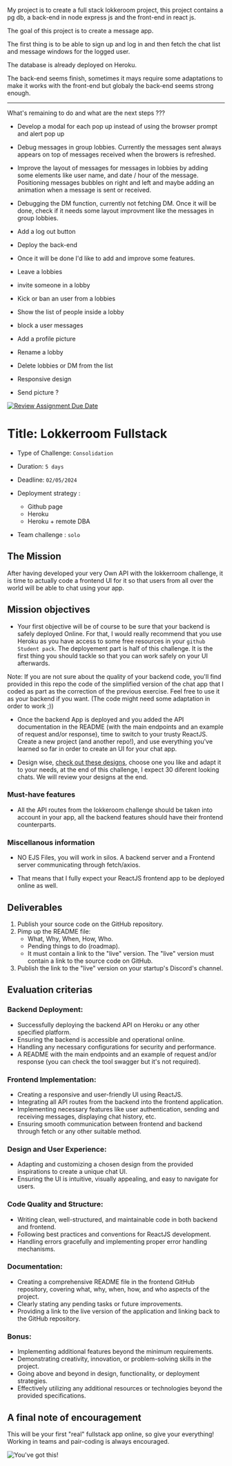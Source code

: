 My project is to create a full stack lokkeroom project, this project contains a pg db, a back-end in node express js and the front-end in react js. 

The goal of this project is to create a message app.

The first thing is to be able to sign up and log in and then fetch the chat list and message windows for the logged user.

The database is already deployed on Heroku. 

The back-end seems finish, sometimes it mays require some adaptations to make it works with the front-end but globaly the back-end seems strong enough.

--------------------------------------------------------------------------------------

What's remaining to do and what are the next steps ???

- Develop a modal for each pop up instead of using the browser prompt and alert pop up

- Debug messages in group lobbies. Currently the messages sent always appears on top of messages received when the browers is refreshed.

- Improve the layout of messages for messages in lobbies by adding some elements like user name, and date / hour of the message. Positioning messages bubbles on right and left and maybe adding an animation when a message is sent or received.

- Debugging the DM function, currently not fetching DM. Once it will be done, check if it needs some layout improvment like the messages in group lobbies.

- Add a log out button

- Deploy the back-end




- Once it will be done I'd like to add and improve some features. 

- Leave a lobbies
- invite someone in a lobby
- Kick or ban an user from a lobbies
- Show the list of people inside a lobby
- block a user messages
- Add a profile picture
- Rename a lobby
- Delete lobbies or DM from the list
- Responsive design
- Send picture ?






















[![Review Assignment Due Date](https://classroom.github.com/assets/deadline-readme-button-24ddc0f5d75046c5622901739e7c5dd533143b0c8e959d652212380cedb1ea36.svg)](https://classroom.github.com/a/aa-bw43K)
# Title: Lokkerroom Fullstack

- Type of Challenge: `Consolidation`
- Duration: `5 days`
- Deadline: `02/05/2024`
- Deployment strategy :
	- Github page
	- Heroku
	- Heroku + remote DBA

- Team challenge : `solo`


## The Mission
After having developed your very Own API with the lokkerroom challenge, it is time to actually code a frontend UI for it so that users from all over the world will be able to chat using your app.

## Mission objectives

- Your first objective will be of course to be sure that your backend is safely deployed Online. For that, I would really recommend that you use Heroku as you have access to some free resources in your `github Student pack`. The deployement part is half of this challenge. It is the first thing you should tackle so that you can work safely on your UI afterwards.

Note: If you are not sure about the quality of your backend code, you'll find provided in this repo the code of the simplified version of the chat app that I coded as part as the correction of the previous exercise. Feel free to use it as your backend if you want. (The code might need some adaptation in order to work ;))

- Once the backend App is deployed and you added the API documentation in the README (with the main endpoints and an example of request and/or response), time to switch to your trusty ReactJS. Create a new project (and another repo!), and use everything you've learned so far in order to create an UI for your chat app.

- Design wise, [check out these designs](https://www.pinterest.com/search/pins/?q=message%20chat%20UI%20desktop&rs=typed), choose one you like and adapt it to your needs, at the end of this challenge, I expect 30 diferent looking chats. We will review your designs at the end.


### Must-have features

- All the API routes from the lokkeroom challenge should be taken into account in your app, all the backend features should have their frontend counterparts.


### Miscellanous information

- NO EJS Files, you will work in silos. A backend server and a Frontend server communicating through fetch/axios.

- That means that I fully expect your ReactJS frontend app to be deployed online as well.


## Deliverables

1. Publish your source code on the GitHub repository.
2. Pimp up the README file:
	- What, Why, When, How, Who.
	- Pending things to do (roadmap).
	- It must contain a link to the "live" version. The "live" version must contain a link to the source code on GitHub.
3. Publish the link to the "live" version on your startup's Discord's channel.


## Evaluation criterias

### Backend Deployment:

- Successfully deploying the backend API on Heroku or any other specified platform.
- Ensuring the backend is accessible and operational online.
- Handling any necessary configurations for security and performance.
- A README with the main endpoints and an example of request and/or response (you can check the tool swagger but it's not required).

### Frontend Implementation:

- Creating a responsive and user-friendly UI using ReactJS.
- Integrating all API routes from the backend into the frontend application.
- Implementing necessary features like user authentication, sending and receiving messages, displaying chat history, etc.
- Ensuring smooth communication between frontend and backend through fetch or any other suitable method.

### Design and User Experience:

- Adapting and customizing a chosen design from the provided inspirations to create a unique chat UI.
- Ensuring the UI is intuitive, visually appealing, and easy to navigate for users.

### Code Quality and Structure:
- Writing clean, well-structured, and maintainable code in both backend and frontend.
- Following best practices and conventions for ReactJS development.
- Handling errors gracefully and implementing proper error handling mechanisms.

### Documentation:
- Creating a comprehensive README file in the frontend GitHub repository, covering what, why, when, how, and who aspects of the project.
- Clearly stating any pending tasks or future improvements.
- Providing a link to the live version of the application and linking back to the GitHub repository.

### Bonus:
- Implementing additional features beyond the minimum requirements.
- Demonstrating creativity, innovation, or problem-solving skills in the project.
- Going above and beyond in design, functionality, or deployment strategies.
- Effectively utilizing any additional resources or technologies beyond the provided specifications.




## A final note of encouragement

This will be your first "real" fullstack app online, so give your everything! Working in teams and pair-coding is always encouraged.

![You've got this!](http://78.media.tumblr.com/f9247799ae2fe6613f643957020101c6/tumblr_inline_n80n8u8pSz1sbdww6.gif)
